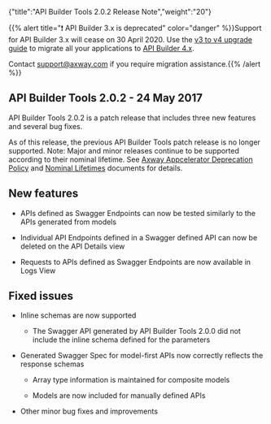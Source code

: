 {"title":"API Builder Tools 2.0.2 Release Note","weight":"20"}

{{% alert title="❗️ API Builder 3.x is deprecated" color="danger" %}}Support for API Builder 3.x will cease on 30 April 2020. Use the [v3 to v4 upgrade guide](https://docs.axway.com/bundle/API_Builder_4x_allOS_en/page/api_builder_v3_to_v4_upgrade_guide.html) to migrate all your applications to [API Builder 4.x](https://docs.axway.com/bundle/API_Builder_4x_allOS_en/page/api_builder_getting_started_guide.html).

Contact [support@axway.com](mailto:support@axway.com) if you require migration assistance.{{% /alert %}}

## API Builder Tools 2.0.2 - 24 May 2017

API Builder Tools 2.0.2 is a patch release that includes three new features and several bug fixes.

As of this release, the previous API Builder Tools patch release is no longer supported. Note: Major and minor releases continue to be supported according to their nominal lifetime. See [Axway Appcelerator Deprecation Policy](/docs/appc/AMPLIFY_Appcelerator_Services_Overview/Axway_Appcelerator_Deprecation_Policy/) and [Nominal Lifetimes](/docs/appc/AMPLIFY_Appcelerator_Services_Overview/Axway_Appcelerator_Product_Lifecycle/#nominal-lifetimes) documents for details.

## New features

* APIs defined as Swagger Endpoints can now be tested similarly to the APIs generated from models

* Individual API Endpoints defined in a Swagger defined API can now be deleted on the API Details view

* Requests to APIs defined as Swagger Endpoints are now available in Logs View

## Fixed issues

* Inline schemas are now supported

    * The Swagger API generated by API Builder Tools 2.0.0 did not include the inline schema defined for the parameters

* Generated Swagger Spec for model-first APIs now correctly reflects the response schemas

    * Array type information is maintained for composite models

    * Models are now included for manually defined APIs

* Other minor bug fixes and improvements
